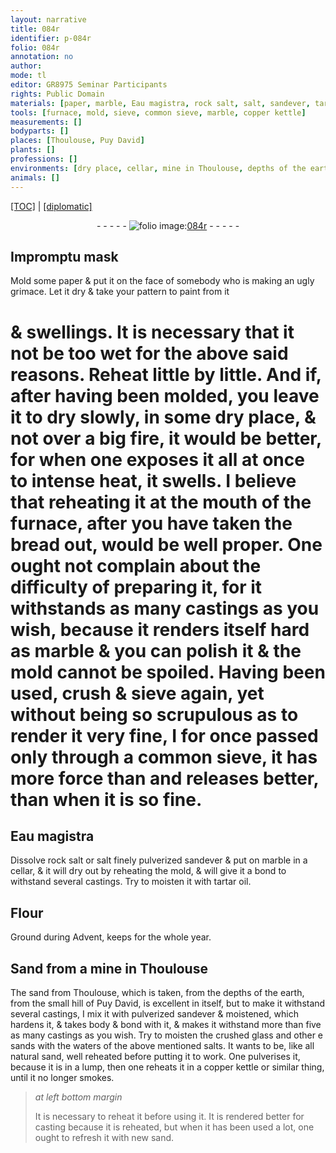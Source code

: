 ```yaml
---
layout: narrative
title: 084r
identifier: p-084r
folio: 084r
annotation: no
author:
mode: tl
editor: GR8975 Seminar Participants
rights: Public Domain
materials: [paper, marble, Eau magistra, rock salt, salt, sandever, tartar oil, Flour, Sand from a mine in Thoulouse, sand from Thoulouse, pulverized sandever, crushed glass, waters of the above mentioned salts, natural sand, copper]
tools: [furnace, mold, sieve, common sieve, marble, copper kettle]
measurements: []
bodyparts: []
places: [Thoulouse, Puy David]
plants: []
professions: []
environments: [dry place, cellar, mine in Thoulouse, depths of the earth, from the small hill of Puy David]
animals: []
---
```


 <p><a href="{{ site.baseurl }}/translation/">[TOC]</a> | <a href="{{ site.baseurl }}/texts/p-084r_tc/" target="_blank">[diplomatic]</a></p><div class="folio" align="center">- - - - - <a href="http://gallica.bnf.fr/ark:/12148/btv1b10500001g/f173.image" target="_blank"><img src="https://cu-mkp.github.io/2017-workshop-edition/assets/photo-icon.png" alt="folio image: " style="display:inline-block; margin-bottom:-3px;"/>084r</a> - - - - - </div>  
  

## Impromptu mask

 
Mold some <span class="m">paper</span> & put it on the face of somebody who is making an ugly grimace. Let it dry & take your pattern to paint from it
 
 # & swellings. It is necessary that it not be too wet for the above said reasons. Reheat little <span class="add">by little</span>. And if, after having been molded, you leave it to dry slowly, in some <span class="env">dry place</span>, & not over a big fire, it would be better, for when one exposes it all at once to intense heat, it swells. I believe that reheating it at the mouth of the <span class="tl">furnace</span>, <span class="tmp">after you have taken the bread out</span>, would be well proper. One ought not complain about the difficulty of preparing it, for it withstands as many castings as you wish, because it renders itself hard as <span class="m">marble</span> & you can polish it & the <span class="tl">mold</span> cannot be spoiled. Having been used, crush & <span class="tl">sieve</span> again, yet without being so scrupulous as to render it very fine, <span class="del">I</span> for once passed only through a <span class="tl">common sieve</span>, it has more force <span class="del">than</span> and releases better, than when it is so fine.
 
 
  

## <span class="m">Eau magistra</span>

 
Dissolve <span class="m">rock salt</span> or <span class="del"><span class="m">salt</span></span> finely pulverized <span class="m">sandever</span> & put on <span class="tl"><span class="m">marble</span></span> in a <span class="env">cellar</span>, & it will dry out by reheating the <span class="tl">mold</span>, & will give it a bond to withstand several castings. Try to moisten it with <span class="m">tartar oil</span>.
 
 
  

## <span class="m">Flour</span>

 
Ground during <span class="tmp">Advent</span>, keeps for the <span class="tmp">whole year</span>.
 
 
  

## <span class="m">Sand from a <span class="env">mine in <span class="pl">Thoulouse</span></span></span>

 
The <span class="m">sand from <span class="pl">Thoulouse</span></span>, which is taken, from the <span class="env">depths of the earth, from the small hill of <span class="pl">Puy David</span></span>, is excellent in itself, but to make it withstand several castings, I mix it with <span class="m">pulverized sandever</span> & moistened, which hardens it, & takes body & bond with it, & makes it withstand <span class="del">more than five</span> as many castings as you wish. Try to moisten the <span class="m">crushed glass</span> and other <span class="del">e</span> sands with the <span class="m">waters of the above mentioned salts</span>. It wants to be, like all <span class="m">natural sand</span>, well reheated before putting it to work. One pulverises it, because it is in a lump, then one reheats it in a <span class="tl"><span class="m">copper</span> kettle</span> or similar thing, until it no longer smokes.
 
> *at left bottom margin*
> 
> 
>   It is necessary to reheat it before using it. It is rendered better for casting because it is reheated, but when it has been used a lot, one ought to refresh it with new sand.
 
 